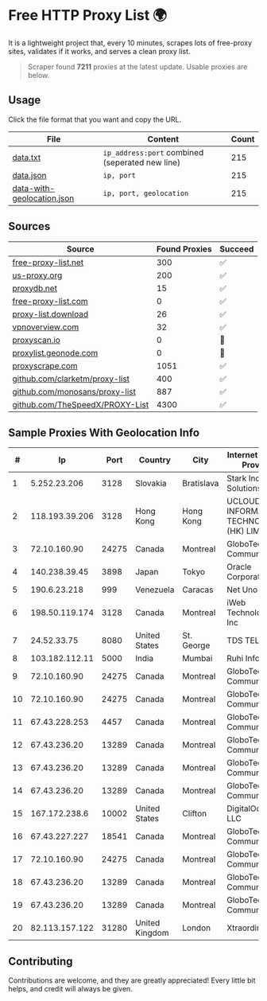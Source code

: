 
# Free HTTP Proxy List 🌍

It is a lightweight project that, every 10 minutes, scrapes lots of free-proxy sites, validates if it works, and serves a clean proxy list.


> Scraper found **7211** proxies at the latest update. Usable proxies are below.

## Usage

Click the file format that you want and copy the URL.


|File|Content|Count|
|----|-------|-----|
|[data.txt](https://raw.githubusercontent.com/themiralay/Proxy-List-World/master/data.txt)|`ip_address:port` combined (seperated new line)|215|
|[data.json](https://raw.githubusercontent.com/themiralay/Proxy-List-World/master/data.json)|`ip, port`|215|
|[data-with-geolocation.json](https://raw.githubusercontent.com/themiralay/Proxy-List-World/master/data-with-geolocation.json)|`ip, port, geolocation`|215|

## Sources

|Source|Found Proxies|Succeed|
|------|-------------|-------|
|[free-proxy-list.net](https://free-proxy-list.net)|300|✅|
|[us-proxy.org](https://www.us-proxy.org)|200|✅|
|[proxydb.net](http://proxydb.net)|15|✅|
|[free-proxy-list.com](https://free-proxy-list.com/?page=&port=&type%5B%5D=http&type%5B%5D=https&up_time=0&search=Search)|0|✅|
|[proxy-list.download](https://www.proxy-list.download/HTTP)|26|✅|
|[vpnoverview.com](https://vpnoverview.com/privacy/anonymous-browsing/free-proxy-servers)|32|✅|
|[proxyscan.io](https://www.proxyscan.io)|0|🚫|
|[proxylist.geonode.com](https://proxylist.geonode.com/api/proxy-list?limit=300&page=1&sort_by=lastChecked&sort_type=desc&protocols=http,https)|0|🚫|
|[proxyscrape.com](https://api.proxyscrape.com/v2/?request=displayproxies&protocol=http&timeout=10000&country=all&ssl=all&anonymity=all)|1051|✅|
|[github.com/clarketm/proxy-list](https://raw.githubusercontent.com/clarketm/proxy-list/master/proxy-list-raw.txt)|400|✅|
|[github.com/monosans/proxy-list](https://raw.githubusercontent.com/monosans/proxy-list/main/proxies/http.txt)|887|✅|
|[github.com/TheSpeedX/PROXY-List](https://raw.githubusercontent.com/TheSpeedX/PROXY-List/master/http.txt)|4300|✅|


## Sample Proxies With Geolocation Info

|#|Ip|Port|Country|City|Internet Service Provider|
|-|--|----|-------|----|-------------------------|
|1|5.252.23.206|3128|Slovakia|Bratislava|Stark Industries Solutions LTD|
|2|118.193.39.206|3128|Hong Kong|Hong Kong|UCLOUD INFORMATION TECHNOLOGY (HK) LIMITED|
|3|72.10.160.90|24275|Canada|Montreal|GloboTech Communications|
|4|140.238.39.45|3898|Japan|Tokyo|Oracle Corporation|
|5|190.6.23.218|999|Venezuela|Caracas|Net Uno|
|6|198.50.119.174|3128|Canada|Montreal|iWeb Technologies Inc|
|7|24.52.33.75|8080|United States|St. George|TDS TELECOM|
|8|103.182.112.11|5000|India|Mumbai|Ruhi Infotech|
|9|72.10.160.90|24275|Canada|Montreal|GloboTech Communications|
|10|72.10.160.90|24275|Canada|Montreal|GloboTech Communications|
|11|67.43.228.253|4457|Canada|Montreal|GloboTech Communications|
|12|67.43.236.20|13289|Canada|Montreal|GloboTech Communications|
|13|67.43.236.20|13289|Canada|Montreal|GloboTech Communications|
|14|67.43.236.20|13289|Canada|Montreal|GloboTech Communications|
|15|167.172.238.6|10002|United States|Clifton|DigitalOcean, LLC|
|16|67.43.227.227|18541|Canada|Montreal|GloboTech Communications|
|17|72.10.160.90|24275|Canada|Montreal|GloboTech Communications|
|18|67.43.236.20|13289|Canada|Montreal|GloboTech Communications|
|19|67.43.236.20|13289|Canada|Montreal|GloboTech Communications|
|20|82.113.157.122|31280|United Kingdom|London|Xtraordinary|



## Contributing

Contributions are welcome, and they are greatly appreciated! Every
little bit helps, and credit will always be given.

